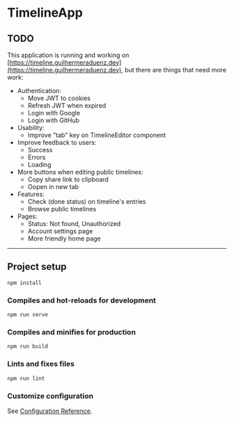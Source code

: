 # TimelineApp

## TODO

This application is running and working on [https://timeline.guilhermeraduenz.dev](https://timeline.guilhermeraduenz.dev), but there are things that need more work:

- Authentication:
  - Move JWT to cookies
  - Refresh JWT when expired
  - Login with Google
  - Login with GitHub
- Usability:
  - Improve "tab" key on TimelineEditor component
- Improve feedback to users:
  - Success
  - Errors
  - Loading
- More buttons when editing public timelines:
  - Copy share link to clipboard
  - Oopen in new tab
- Features:
  - Check (done status) on timeline's entries
  - Browse public timelines
- Pages:
  - Status: Not found, Unauthorized
  - Account settings page
  - More friendly home page

---

## Project setup
```
npm install
```

### Compiles and hot-reloads for development
```
npm run serve
```

### Compiles and minifies for production
```
npm run build
```

### Lints and fixes files
```
npm run lint
```

### Customize configuration
See [Configuration Reference](https://cli.vuejs.org/config/).
